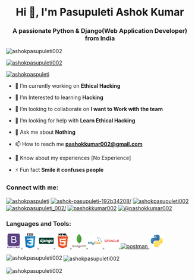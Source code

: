 <h1 align="center">Hi 👋, I'm Pasupuleti Ashok Kumar</h1>
<h3 align="center">A passionate Python & Django(Web Application Developer) from India</h3>

<p align="left"> <img src="https://komarev.com/ghpvc/?username=ashokpasupuleti002&label=Profile%20views&color=0e75b6&style=flat" alt="ashokpasupuleti002" /> </p>

<p align="left"> <a href="https://github.com/ryo-ma/github-profile-trophy"><img src="https://github-profile-trophy.vercel.app/?username=ashokpasupuleti002" alt="ashokpasupuleti002" /></a> </p>

<p align="left"> <a href="https://twitter.com/ashokpaspuleti" target="blank"><img src="https://img.shields.io/twitter/follow/ashokpaspuleti?logo=twitter&style=for-the-badge" alt="ashokpaspuleti" /></a> </p>

- 🔭 I’m currently working on **Ethical Hacking**

- 🌱 I’m Interested to learning **Hacking**

- 👯 I’m looking to collaborate on **I want to Work with the team**

- 🤝 I’m looking for help with **Learn Ethical Hacking**

- 💬 Ask me about **Nothing**

- 📫 How to reach me **pashokkumar002@gmail.com**

- 📄 Know about my experiences [No Experience]

- ⚡ Fun fact **Smile it confuses people**

<h3 align="left">Connect with me:</h3>
<p align="left">
<a href="https://twitter.com/ashokpaspuleti" target="blank"><img align="center" src="https://raw.githubusercontent.com/rahuldkjain/github-profile-readme-generator/master/src/images/icons/Social/twitter.svg" alt="ashokpaspuleti" height="30" width="40" /></a>
<a href="https://linkedin.com/in/ashok-pasupuleti-192b34208/" target="blank"><img align="center" src="https://raw.githubusercontent.com/rahuldkjain/github-profile-readme-generator/master/src/images/icons/Social/linked-in-alt.svg" alt="ashok-pasupuleti-192b34208/" height="30" width="40" /></a>
<a href="https://fb.com/ashokpasupuleti002" target="blank"><img align="center" src="https://raw.githubusercontent.com/rahuldkjain/github-profile-readme-generator/master/src/images/icons/Social/facebook.svg" alt="ashokpasupuleti002" height="30" width="40" /></a>
<a href="https://instagram.com/ashokpasupuleti_002/" target="blank"><img align="center" src="https://raw.githubusercontent.com/rahuldkjain/github-profile-readme-generator/master/src/images/icons/Social/instagram.svg" alt="ashokpasupuleti_002/" height="30" width="40" /></a>
<a href="https://www.hackerrank.com/pashokkumar002" target="blank"><img align="center" src="https://raw.githubusercontent.com/rahuldkjain/github-profile-readme-generator/master/src/images/icons/Social/hackerrank.svg" alt="pashokkumar002" height="30" width="40" /></a>
<a href="https://www.hackerearth.com/@pashokkumar002" target="blank"><img align="center" src="https://raw.githubusercontent.com/rahuldkjain/github-profile-readme-generator/master/src/images/icons/Social/hackerearth.svg" alt="@pashokkumar002" height="30" width="40" /></a>
</p>

<h3 align="left">Languages and Tools:</h3>
<p align="left"> <a href="https://getbootstrap.com" target="_blank" rel="noreferrer"> <img src="https://raw.githubusercontent.com/devicons/devicon/master/icons/bootstrap/bootstrap-plain-wordmark.svg" alt="bootstrap" width="40" height="40"/> </a> <a href="https://www.w3schools.com/css/" target="_blank" rel="noreferrer"> <img src="https://raw.githubusercontent.com/devicons/devicon/master/icons/css3/css3-original-wordmark.svg" alt="css3" width="40" height="40"/> </a> <a href="https://www.djangoproject.com/" target="_blank" rel="noreferrer"> <img src="https://raw.githubusercontent.com/devicons/devicon/master/icons/django/django-original.svg" alt="django" width="40" height="40"/> </a> <a href="https://www.w3.org/html/" target="_blank" rel="noreferrer"> <img src="https://raw.githubusercontent.com/devicons/devicon/master/icons/html5/html5-original-wordmark.svg" alt="html5" width="40" height="40"/> </a> <a href="https://www.mongodb.com/" target="_blank" rel="noreferrer"> <img src="https://raw.githubusercontent.com/devicons/devicon/master/icons/mongodb/mongodb-original-wordmark.svg" alt="mongodb" width="40" height="40"/> </a> <a href="https://www.mysql.com/" target="_blank" rel="noreferrer"> <img src="https://raw.githubusercontent.com/devicons/devicon/master/icons/mysql/mysql-original-wordmark.svg" alt="mysql" width="40" height="40"/> </a> <a href="https://www.oracle.com/" target="_blank" rel="noreferrer"> <img src="https://raw.githubusercontent.com/devicons/devicon/master/icons/oracle/oracle-original.svg" alt="oracle" width="40" height="40"/> </a> <a href="https://postman.com" target="_blank" rel="noreferrer"> <img src="https://www.vectorlogo.zone/logos/getpostman/getpostman-icon.svg" alt="postman" width="40" height="40"/> </a> <a href="https://www.python.org" target="_blank" rel="noreferrer"> <img src="https://raw.githubusercontent.com/devicons/devicon/master/icons/python/python-original.svg" alt="python" width="40" height="40"/> </a> </p>

<p><img align="left" src="https://github-readme-stats.vercel.app/api/top-langs?username=ashokpasupuleti002&show_icons=true&locale=en&layout=compact" alt="ashokpasupuleti002" /></p>

<p>&nbsp;<img align="center" src="https://github-readme-stats.vercel.app/api?username=ashokpasupuleti002&show_icons=true&locale=en" alt="ashokpasupuleti002" /></p>

<p><img align="center" src="https://github-readme-streak-stats.herokuapp.com/?user=ashokpasupuleti002&" alt="ashokpasupuleti002" /></p>
